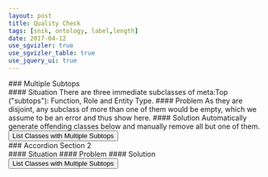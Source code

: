 ```yaml
---
layout: post
title: Quality Check
tags: [snik, ontology, label,length]
date: 2017-04-12
use_sgvizler: true
use_sgvizler_table: true
use_jquery_ui: true
---
```


<div id="accordion">
### Multiple Subtops
<div>
#### Situation
There are three immediate subclasses of meta:Top ("subtops"): Function, Role and Entity Type.
#### Problem
As they are disjoint, any subclass of more than one of them would be empty, which we assume to be an error and thus show here.
#### Solution
Automatically generate offending classes below and manually remove all but one of them.

<input type="button" id="sgvizler-button-subtop" value="List Classes with Multiple Subtops" />
<div id="sgvizler-div-subtop"
         data-sgvizler-query="
select ?class ?type1 ?type2
from <http://www.snik.eu/ontology>
{
?class meta:subTopClass ?type1, ?type2.
filter(?type1!=?type2)
filter(str(?type1)<str(?type2))
}
">
</div>
</div>
### Accordion Section 2
<div>
#### Situation
#### Problem
#### Solution

<input type="button" id="sgvizler-button-subtop" value="List Classes with Multiple Subtops" />
<div id="sgvizler-div-subtop"
         data-sgvizler-query="
select ?class ?type1 ?type2
from <http://www.snik.eu/ontology>
{
?class meta:subTopClass ?type1, ?type2.
filter(?type1!=?type2)
filter(str(?type1)<str(?type2))
}
">
</div>
</div>
</div>
